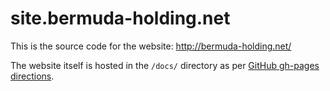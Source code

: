 # site.bermuda-holding.net

This is the source code for the website: http://bermuda-holding.net/

The website itself is hosted in the `/docs/` directory as per [GitHub gh-pages directions](https://help.github.com/en/articles/configuring-a-publishing-source-for-github-pages).
